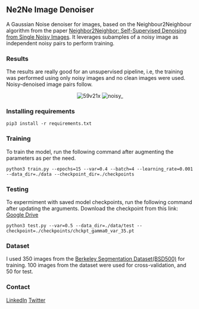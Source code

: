 <h2>Ne2Ne Image Denoiser</h2>

A Gaussian Noise denoiser for images, based on the Neighbour2Neighbour algorithm from the paper [Neighbor2Neighbor: Self-Supervised Denoising from Single Noisy Images](https://arxiv.org/pdf/2101.02824.pdf). It leverages subamples of a noisy image as independent noisy pairs to perform training. 

### Results
The results are really good for an unsupervised pipeline, i.e, the training was performed using only noisy images and no clean images were used. Noisy-denoised image pairs follow.

<div align='center'>

![59v21x](https://user-images.githubusercontent.com/31539812/118510176-55d0a000-b74e-11eb-99dd-a5ca899e8135.gif)
![noisy_](https://user-images.githubusercontent.com/31539812/118510181-5701cd00-b74e-11eb-8b89-98647250a22b.gif)

</div>

### Installing requirements

```
pip3 install -r requirements.txt
```

### Training


To train the model, run the following command after augmenting the parameters as per the need.

```
python3 train.py --epochs=15 --var=0.4 --batch=4 --learning_rate=0.001 --data_dir=./data --checkpoint_dir=./checkpoints
```

### Testing
To expermiment with saved model checkpoints, run the following command after updating the arguments. Download the checkpoint from this link: [Google Drive](https://drive.google.com/file/d/189Wq-XX0sVIoOGbl0aVBcKE9SLzcmLH2/view?usp=sharing)

```
python3 test.py --var=0.5 --data_dir=./data/test --checkpoint=./checkpoints/chckpt_gamma0_var_35.pt
```

### Dataset
I used 350 images from the [Berkeley Segmentation Dataset(BSD500)](https://www2.eecs.berkeley.edu/Research/Projects/CS/vision/grouping/resources.html#bsds500) for training. 100 images from the dataset were used for cross-validation, and 50 for test.

### Contact
[LinkedIn](https://www.linkedin.com/in/nrajpurohit/)
[Twitter](https://twitter.com/neerajr_)
